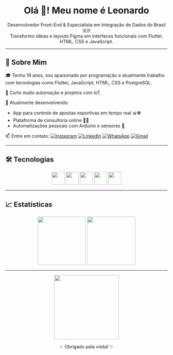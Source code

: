 <h1 align="center">Olá 👋! Meu nome é Leonardo</h1>
<p align="center">
Desenvolvedor Front-End & Especialista em Integração de Dados do Brasil 🇧🇷<br>
Transformo ideias e layouts Figma em interfaces funcionais com Flutter, HTML, CSS e JavaScript.
</p>

---

## 🚀 Sobre Mim

🎓 Tenho 19 anos, sou apaixonado por programação e atualmente trabalho com tecnologias como Flutter, JavaScript, HTML, CSS e PostgreSQL.

🔌 Curto muito automação e projetos com IoT.

🎯 Atualmente desenvolvendo:
- App para controle de apostas esportivas em tempo real 📊⚽  
- Plataforma de consultoria online 💪🧠  
- Automatizações pessoais com Arduino e sensores 🔧

📫 Entre em contato:
[![Instagram](https://img.shields.io/badge/Instagram-E4405F?style=for-the-badge&logo=instagram&logoColor=white)]([https://www.instagram.com/seuperfil](https://www.instagram.com/lleodreher/))
[![LinkedIn](https://img.shields.io/badge/LinkedIn-0077B5?style=for-the-badge&logo=linkedin&logoColor=white)](www.linkedin.com/in/leonardo-dreher)
[![WhatsApp](https://img.shields.io/badge/WhatsApp-25D366?style=for-the-badge&logo=whatsapp&logoColor=white)](https://wa.me/48998599137)
[![Gmail](https://img.shields.io/badge/Gmail-D14836?style=for-the-badge&logo=gmail&logoColor=white)](mailto:leoanardodrehern@gmail.com)

---

## 🛠️ Tecnologias

<div align="center">
<img src="https://cdn.jsdelivr.net/gh/devicons/devicon/icons/javascript/javascript-original.svg" width="40" />
<img src="https://cdn.jsdelivr.net/gh/devicons/devicon/icons/html5/html5-original.svg" width="40" />
<img src="https://cdn.jsdelivr.net/gh/devicons/devicon/icons/css3/css3-original.svg" width="40" />
<img src="https://cdn.jsdelivr.net/gh/devicons/devicon/icons/flutter/flutter-original.svg" width="40" />
<img src="https://cdn.jsdelivr.net/gh/devicons/devicon/icons/postgresql/postgresql-original.svg" width="40" />
</div>

---

## 📈 Estatísticas

<div align="center">
  <img height="150em" src="https://github-readme-stats.vercel.app/api?username=LeonardoDreherN&show_icons=true&theme=radical"/>
  <img height="150em" src="https://github-readme-stats.vercel.app/api/top-langs/?username=LeonardoDreherN&layout=compact&theme=radical"/>
</div>

---

<div align="center">
<img src="https://media.giphy.com/media/du3J3cXyzhj75IOgvA/giphy.gif" width="200px">
<p>✨ Obrigado pela visita! ✨</p>
</div>
